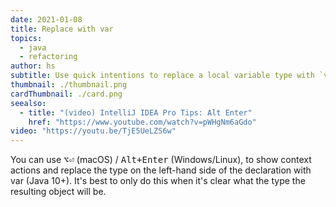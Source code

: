 ```yaml
---
date: 2021-01-08
title: Replace with var
topics:
  - java
  - refactoring
author: hs
subtitle: Use quick intentions to replace a local variable type with `var`
thumbnail: ./thumbnail.png
cardThumbnail: ./card.png
seealso:
  - title: "(video) IntelliJ IDEA Pro Tips: Alt Enter"
    href: "https://www.youtube.com/watch?v=pWHgNm6aGdo"
video: "https://youtu.be/TjE5UeLZS6w"
---
```


You can use <kbd>⌥⏎</kbd> (macOS) / <kbd>Alt+Enter</kbd> (Windows/Linux), to show context actions and replace the type on the left-hand side of the declaration with var (Java 10+). It's best to only do this when it's clear what the type the resulting object will be.
